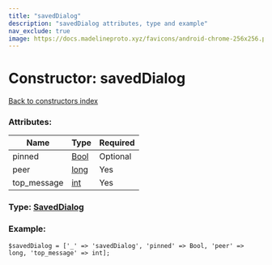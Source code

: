 ```yaml
---
title: "savedDialog"
description: "savedDialog attributes, type and example"
nav_exclude: true
image: https://docs.madelineproto.xyz/favicons/android-chrome-256x256.png
---
```

# Constructor: savedDialog  
[Back to constructors index](/API_docs/constructors/index.html)



### Attributes:

| Name     |    Type       | Required |
|----------|---------------|----------|
|pinned|[Bool](/API_docs/types/Bool.html) | Optional|
|peer|[long](/API_docs/types/long.html) | Yes|
|top\_message|[int](/API_docs/types/int.html) | Yes|



### Type: [SavedDialog](/API_docs/types/SavedDialog.html)


### Example:

```
$savedDialog = ['_' => 'savedDialog', 'pinned' => Bool, 'peer' => long, 'top_message' => int];
```  
